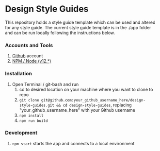 # Design Style Guides

This repository holds a style guide template which can be used and altered for any style guide. The current style guide template is in the ./app folder and can be run locally following the instructions below.

### Accounts and Tools

1. [Github](https://github.com/) account
2. [NPM / Node (v12.*)](https://www.npmjs.com/get-npm)

### Installation

1. Open Terminal / git-bash and run
    1. cd to desired location on your machine where you want to clone to repo
    1. `git clone git@github.com:your_github_username_here/design-style-guides.git && cd design-style-guides`, replacing "your_github_username_here" with your Github username
    1. `npm install`
    1. `npm run build`

### Development

1. `npm start` starts the app and connects to a local environment
